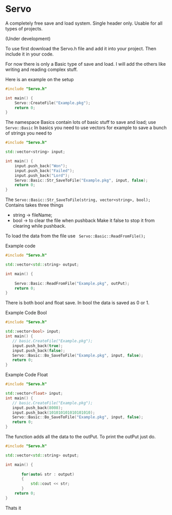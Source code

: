 # Servo

A completely free save and load system.
Single header only. 
Usable for all types of projects.

(Under development)


To use first download the Servo.h file and add it into your project. Then include it in your code.

For now there is only a Basic type of save and load. I will add the others like writing and reading complex stuff.

Here is an example on the setup

```cpp
#include "Servo.h"

int main() {
    Servo::CreateFile("Example.pkg");
    return 0;
}
```
The namespace Basics contain lots of basic stuff to save and load;
use ```Servo::Basic```
In basics you need to use vectors for example to save a bunch of strings you need to
```cpp
#include "Servo.h"

std::vector<string> input;

int main() {
    input.push_back("Won");
    input.push_back("Failed");
    input.push_back("Lord");
    Servo::Basic::Str_SaveToFile("Example.pkg", input, false);
    return 0;
}
```
The ```Servo::Basic::Str_SaveToFile(string, vector<string>, bool); ```
Contains takes three things 
* string -> fileName;
* bool -> to clear the file when pushback
 Make it false to stop it from clearing while pushback.


To load the data from the file use 
``` Servo::Basic::ReadFromFile();```

Example code 

```cpp
#include "Servo.h"

std::vector<std::string> output;

int main() {
    
    Servo::Basic::ReadFromFile("Example.pkg", outPut);
    return 0;
}
```
There is both bool and float save.
In bool the data is saved as 0 or 1.

Example Code Bool
```cpp
#include "Servo.h"

std::vector<bool> input;
int main() {
   // basic.CreateFile("Example.pkg");
   input.push_back(true);
   input.push_back(false);
   Servo::Basic::Bo_SaveToFile("Example.pkg", input, false);
   return 0;
}
```

Example Code Float
```cpp
#include "Servo.h"

std::vector<float> input;
int main() {
   // basic.CreateFile("Example.pkg");
   input.push_back(8008);
   input.push_back(101010101010101010);
   Servo::Basic::Bo_SaveToFile("Example.pkg", input, false);
   return 0;
}
```
The function adds all the data to the outPut.
To print the outPut just do.
```cpp
#include "Servo.h"

std::vector<std::string> output;

int main() {
   
       for(auto& str : output)
       {
           std::cout << str;
       }
    return 0;
}
```

Thats it 
